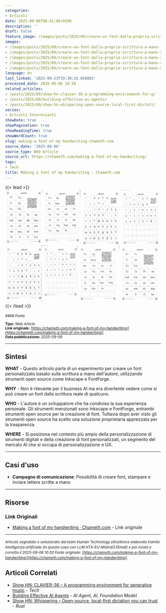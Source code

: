```yaml
---
categories:
- Articoli
date: 2025-09-06T08:41:06+0200
description: ''
draft: false
feature_image: /images/posts/2025/09/creare-un-font-dalla-propria-scrittura-a-mano-featured.webp
images:
- /images/posts/2025/09/creare-un-font-dalla-propria-scrittura-a-mano-featured.webp
- /images/posts/2025/09/creare-un-font-dalla-propria-scrittura-a-mano-2.webp
- /images/posts/2025/09/creare-un-font-dalla-propria-scrittura-a-mano-3.webp
- /images/posts/2025/09/creare-un-font-dalla-propria-scrittura-a-mano-4.webp
- /images/posts/2025/09/creare-un-font-dalla-propria-scrittura-a-mano-5.webp
language: en
last_linked: '2025-09-23T19:30:33.850883'
processed_date: 2025-09-06 10:20
related_articles:
- /posts/2025/09/show-hn-clavier-36-a-programming-environment-for-g/
- /posts/2025/09/building-effective-ai-agents/
- /posts/2025/09/show-hn-whispering-open-source-local-first-dictati/
series:
- Articoli Interessanti
showDate: true
showPagination: true
showReadingTime: true
showWordCount: true
slug: making-a-font-of-my-handwriting-chameth-com
source_date: '2025-09-06'
source_type: Web Article
source_url: https://chameth.com/making-a-font-of-my-handwriting/
tags:
- Tech
title: Making a font of my handwriting · Chameth.com
---
```


{{< lead >}}
![Featured image](/images/posts/2025/09/creare-un-font-dalla-propria-scrittura-a-mano-featured.webp)
{{< /lead >}}

<small>
#### Fonte

**Tipo:** Web Article  
**Link originale:** [https://chameth.com/making-a-font-of-my-handwriting/](https://chameth.com/making-a-font-of-my-handwriting/)  
**Data pubblicazione:** 2025-09-06

</small>

---

## Sintesi

**WHAT** - Questo articolo parla di un esperimento per creare un font personalizzato basato sulla scrittura a mano dell'autore, utilizzando strumenti open source come Inkscape e FontForge.

**WHY** - Non è rilevante per il business AI ma era divertente vedere come si può creare un font dalla scrittura reale di qualcuno.

**WHO** - L'autore è un sviluppatore che ha condiviso la sua esperienza personale. Gli strumenti menzionati sono Inkscape e FontForge, entrambi strumenti open source per la creazione di font. Tuttavia dopo aver visto gli strumenti open source ha scelto una soluzione proprietaria apprezzata per la trasparenza.

**WHERE** - Si posiziona nel contesto più ampio della personalizzazione di strumenti digitali e della creazione di font personalizzati, un segmento del mercato AI che si occupa di personalizzazione e UX.

---

## Casi d'uso

- **Campagne di comunicazione**: Possibilità di creare font, stampare e inviare lettere scritte a mano

---



## Risorse

### Link Originali
- [Making a font of my handwriting · Chameth.com](https://chameth.com/making-a-font-of-my-handwriting/) - Link originale


---

*<small>Articolo segnalato e selezionato dal team Human Technology eXcellence elaborato tramite intelligenza artificiale (in questo caso con LLM HTX-EU-Mistral3.1Small) e poi rivisto e corretto il 2025-09-06 10:20
Fonte originale: [https://chameth.com/making-a-font-of-my-handwriting/](https://chameth.com/making-a-font-of-my-handwriting/)</small>*

## Articoli Correlati

- [Show HN: CLAVIER-36 – A programming environment for generative music](/posts/2025/09/show-hn-clavier-36-a-programming-environment-for-g/) - *Tech*
- [Building Effective AI Agents](/posts/2025/09/building-effective-ai-agents/) - *AI Agent, AI, Foundation Model*
- [Show HN: Whispering – Open-source, local-first dictation you can trust](/posts/2025/09/show-hn-whispering-open-source-local-first-dictati/) - *Rust*